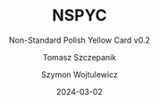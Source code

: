---
title: NSPYC
subtitle: Non-Standard Polish Yellow Card v0.2
author: 
    - Tomasz Szczepanik
    - Szymon Wojtulewicz
date: 2024-03-02
lang: pl-PL

colorlinks: true
mainfont: Nimbus Roman
mathfont: DejaVu Sans Mono
monofont: DejaVu Sans Mono


documentclass: report
geometry:
    - top=10mm
    - bottom=20mm
    - left=10mm
    - right=10mm
papersize: a5
# classoption:
#     - twocolumn
#     - landscape
# header-includes:
#     - \usepackage{supertabular}
---